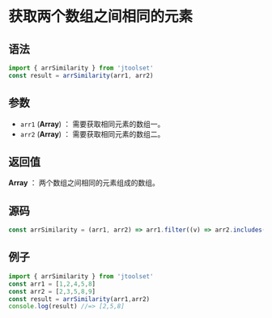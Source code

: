 

# 获取两个数组之间相同的元素

## 语法

```js
import { arrSimilarity } from 'jtoolset'
const result = arrSimilarity(arr1, arr2)
```

## 参数

- `arr1` (**Array**) ： 需要获取相同元素的数组一。
- `arr2` (**Array**) ： 需要获取相同元素的数组二。


## 返回值

**Array** ： 两个数组之间相同的元素组成的数组。

## 源码


```js
const arrSimilarity = (arr1, arr2) => arr1.filter((v) => arr2.includes(v));
```

## 例子


```js
import { arrSimilarity } from 'jtoolset'
const arr1 = [1,2,4,5,8]
const arr2 = [2,3,5,8,9]
const result = arrSimilarity(arr1,arr2)
console.log(result) //=> [2,5,8]
```
